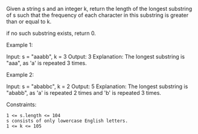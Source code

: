 Given a string s and an integer k, return the length of the longest substring of s such that the frequency of each character in this substring is greater than or equal to k.

if no such substring exists, return 0.

 

Example 1:

Input: s = "aaabb", k = 3
Output: 3
Explanation: The longest substring is "aaa", as 'a' is repeated 3 times.

Example 2:

Input: s = "ababbc", k = 2
Output: 5
Explanation: The longest substring is "ababb", as 'a' is repeated 2 times and 'b' is repeated 3 times.

 

Constraints:

    1 <= s.length <= 104
    s consists of only lowercase English letters.
    1 <= k <= 105

